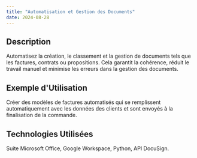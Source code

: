 ```yaml
---
title: "Automatisation et Gestion des Documents"
date: 2024-08-28
---
```


## Description
Automatisez la création, le classement et la gestion de documents tels que les factures, contrats ou propositions. Cela garantit la cohérence, réduit le travail manuel et minimise les erreurs dans la gestion des documents.

## Exemple d'Utilisation
Créer des modèles de factures automatisés qui se remplissent automatiquement avec les données des clients et sont envoyés à la finalisation de la commande.

## Technologies Utilisées
Suite Microsoft Office, Google Workspace, Python, API DocuSign.

<!-- ## Tarification, Délais, et Révisions

| Service                     | Tarification         | Délais     | Révisions                              |
|-----------------------------|----------------------|------------|----------------------------------------|
| Automatisation des Documents | 100 $ - 250 $ par type | 1 semaine  | Inclut jusqu'à 2 modifications de modèles | -->
